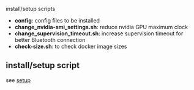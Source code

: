 install/setup scripts

- **config**: config files to be installed
- **change_nvidia-smi_settings.sh**: reduce nvidia GPU maximum clock 
- **change_supervision_timeout.sh**: increase supervision timeout for better Bluetooth connection
- **check-size.sh**: to check docker image sizes

## install/setup script

see [setup](../README.md#setup)